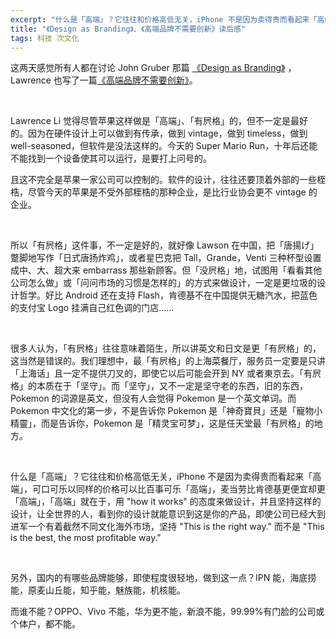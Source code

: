 ```yaml
---
excerpt: "什么是「高端」？它往往和价格高低无关，iPhone 不是因为卖得贵而看起来「高端」，可口可乐以同样的价格可以比百事可乐「高端」，麦当劳比肯德基更便宜却更「高端」，「高端」就在于，用「how it works」的态度来做设计，并且坚持这样的设计，让全世界的人，看到你的设计就能意识到这是你的产品，即使公司已经大到进军一个有着截然不同文化海外市场，坚持「This is the right way.」而不是「This is the best, the most profitable way.」"
title: "《Design as Branding》、《高端品牌不需要创新》读后感"
tags: 科技 次文化 
---
```


这两天感觉所有人都在讨论 John Gruber 那篇 [《Design as Branding》][1] ，Lawrence 也写了一篇[《高端品牌不需要创新》][2]。

<br>

Lawrence Li 觉得尽管苹果这样做是「高端」、「有屄格」的，但不一定是最好的。因为在硬件设计上可以做到有传承，做到 vintage，做到 timeless，做到 well-seasoned，但软件是没法这样的。今天的 Super Mario Run，十年后还能不能找到一个设备使其可以运行，是要打上问号的。

且这不完全是苹果一家公司可以控制的。软件的设计，往往还要顶着外部的一些桎梏，尽管今天的苹果是不受外部桎梏的那种企业，是比行业协会更不 vintage 的企业。

<br>

所以「有屄格」这件事，不一定是好的，就好像 Lawson 在中国，把「唐揚げ」蹩脚地写作「日式唐扬炸鸡」，或者星巴克把 Tall，Grande，Venti 三种杯型设置成中、大、超大来 embarrass 那些新顾客。但「没屄格」地，试图用「看看其他公司怎么做」或「问问市场的习惯是怎样的」的方式来做设计，一定是更垃圾的设计哲学。好比 Android 还在支持 Flash，肯德基不在中国提供无糖汽水，把蓝色的支付宝 Logo 挂满自己红色调的门店……

<br>

很多人认为，「有屄格」往往意味着陌生，所以讲英文和日文是更「有屄格」的，这当然是错误的。我们理想中，最「有屄格」的上海菜餐厅，服务员一定要是只讲「上海话」且一定不提供刀叉的，即使它以后可能会开到 NY 或者東京去。「有屄格」的本质在于「坚守」。而「坚守」，又不一定是坚守老的东西，旧的东西，Pokemon 的词源是英文，但没有人会觉得 Pokemon 是一个英文单词。而 Pokemon 中文化的第一步，不是告诉你 Pokemon 是「神奇寶貝」还是「寵物小精靈」，而是告诉你，Pokemon 是「精灵宝可梦」，这是任天堂最「有屄格」的地方。

<br>

什么是「高端」？它往往和价格高低无关，iPhone 不是因为卖得贵而看起来「高端」，可口可乐以同样的价格可以比百事可乐「高端」，麦当劳比肯德基更便宜却更「高端」，「高端」就在于，用 "how it works" 的态度来做设计，并且坚持这样的设计，让全世界的人，看到你的设计就能意识到这是你的产品，即使公司已经大到进军一个有着截然不同文化海外市场，坚持 "This is the right way." 而不是 "This is the best, the most profitable way."

<br>

另外，国内的有哪些品牌能够，即使程度很轻地，做到这一点？IPN 能，海底捞能，原麦山丘能，知乎能，魅族能，机核能。  

而谁不能？OPPO、Vivo 不能，华为更不能，新浪不能，99.99%有门脸的公司或个体户，都不能。

[1]:	https://link.zhihu.com/?target=http://daringfireball.net/2016/09/design_as_branding
[2]:	https://link.zhihu.com/?target=https://blog.yitianshijie.net/2016/09/22/high-end-brand-needs-to-resist-disruption/
